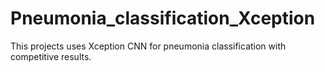 # Pneumonia_classification_Xception
This projects uses Xception CNN for pneumonia classification with competitive results.
